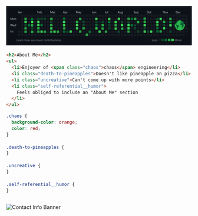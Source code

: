 <!-- Custom "Hello, World!" Banner (Made with Canva) -->
<img src="hello-world-banner.png" alt="'Hello, World!' Banner">

```html
<h2>About Me</h2>
<ul>
  <li>Enjoyer of <span class="chaos">chaos</span> engineering</li>
  <li class="death-to-pineapples">Doesn't like pineapple on pizza</li>
  <li class="uncreative">Can't come up with more points</li>
  <li class="self-referential__humor">
    Feels obliged to include an "About Me" section
  </li>
</ul>
```

<i class="devicon-html5-plain-wordmark colored"></i>

<!-- CSS code explaining more specifics, adding "flavour" and "styling" to simple and bland HTML stuff from top
style classes from above html!!! -->

```css
.chaos {
  background-color: orange;
  color: red;
}

.death-to-pineapples {
}

.uncreative {
}

.self-referential__humor {
}
```

```js

```

<!-- Custom Contact Info Banner (Made with Canva) -->
<img src="" alt="Contact Info Banner">

<!-- todo:
 - move span styling to css section?? use <style> and <script> or "separate files"???
 - add doctype short form so its "valid" html?? "!..." so like
condensed with the side chevron arrows
 - add <link>s to css and js sections, -->

<!-- ## **`About Me`** -->

<!-- look to external css? -->

<!-- https://camo.githubusercontent.com/49fbb99f92674cc6825349b154b65aaf4064aec465d61e8e1f9fb99da3d922a1/68747470733a2f2f696d672e736869656c64732e696f2f62616467652f68746d6c352d2532334533344632362e7376673f7374796c653d666f722d7468652d6261646765266c6f676f3d68746d6c35266c6f676f436f6c6f723d7768697465 -->

<!-- Chaos engineering, custom gifs, open source contributer, professional yak shaver, cloud tech  -->

<!-- 1. About me (HTML)
2. Tech stack (CSS)
3. Learning Queue (JavaScript?)
4. Contact info (github activity overview design?) -->

<!-- incorporate github activity overview axes somehow -->

<!--
**aaren-aras/aaren-aras** is a ✨ _special_ ✨ repository because its `README.md` (this file) appears on your GitHub profile.
Here are some ideas to get you started:

- 🔭 I’m currently working on ...
- 🌱 I’m currently learning ...
- 👯 I’m looking to collaborate on ..
- 🤔 I’m looking for help with ...
- 💬 Ask me about ...
- 📫 How to reach me: ...
- 😄 Pronouns: ...
- ⚡ Fun fact: ...
-->
